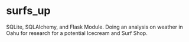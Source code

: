 # surfs_up
SQLite, SQLAlchemy, and Flask Module. Doing an analysis on weather in Oahu for research for a potential Icecream and Surf Shop.
